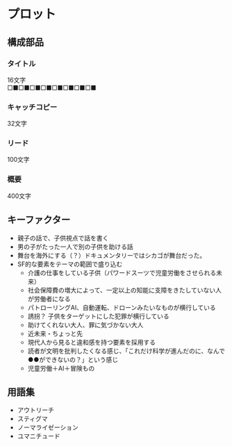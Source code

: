# プロット

## 構成部品

### タイトル

16文字  
□■□■□■□■□■□■□■□■  

### キャッチコピー

32文字

### リード

100文字

### 概要

400文字

## キーファクター

- 親子の話で、子供視点で話を書く
- 男の子がたった一人で別の子供を助ける話
- 舞台を海外にする（？）ドキュメンタリーではシカゴが舞台だった。
- SF的な要素をテーマの範囲で盛り込む
  - 介護の仕事をしている子供（パワードスーツで児童労働をさせられる未来）
  - 社会保障費の増大によって、一定以上の知能に支障をきたしていない人が労働者になる
  - パトローリングAI、自動運転、ドローンみたいなものが横行している
  - 誘拐？ 子供をターゲットにした犯罪が横行している	
  - 助けてくれない大人、罪に気づかない大人
  - 近未来・ちょっと先
  - 現代人から見ると違和感を持つ要素を採用する
  - 読者が文明を批判したくなる感じ、「これだけ科学が進んだのに、なんで●●ができないの？」という感じ
  - 児童労働＋AI＋冒険もの

## 用語集

- アウトリーチ
- スティグマ
- ノーマライゼーション
- ユマニチュード